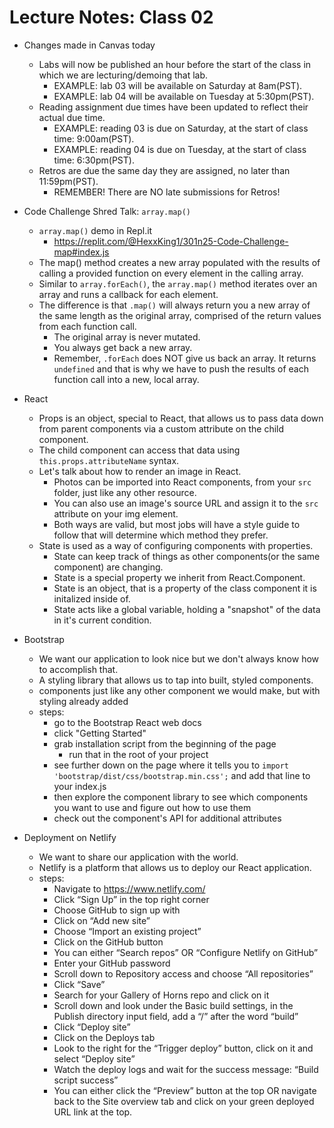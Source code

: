 # Lecture Notes: Class 02

- Changes made in Canvas today
  - Labs will now be published an hour before the start of the class in which we are lecturing/demoing that lab.
    - EXAMPLE: lab 03 will be available on Saturday at 8am(PST).
    - EXAMPLE: lab 04 will be available on Tuesday at 5:30pm(PST).
  - Reading assignment due times have been updated to reflect their actual due time.
    - EXAMPLE: reading 03 is due on Saturday, at the start of class time: 9:00am(PST).
    - EXAMPLE: reading 04 is due on Tuesday, at the start of class time: 6:30pm(PST).
  - Retros are due the same day they are assigned, no later than 11:59pm(PST).
    - REMEMBER! There are NO late submissions for Retros!

- Code Challenge Shred Talk: `array.map()`
  - `array.map()` demo in Repl.it
    - <https://replit.com/@HexxKing1/301n25-Code-Challenge-map#index.js>
  - The map() method creates a new array populated with the results of calling a provided function on every element in the calling array.
  - Similar to `array.forEach()`, the `array.map()` method iterates over an array and runs a callback for each element.
  - The difference is that `.map()` will always return you a new array of the same length as the original array, comprised of the return values from each function call.
    - The original array is never mutated.
    - You always get back a new array.
    - Remember, `.forEach` does NOT give us back an array. It returns `undefined` and that is why we have to push the results of each function call into a new, local array.

- React
  - Props is an object, special to React, that allows us to pass data down from parent components via a custom attribute on the child component.
  - The child component can access that data using `this.props.attributeName` syntax.
  - Let's talk about how to render an image in React.
    - Photos can be imported into React components, from your `src` folder, just like any other resource.
    - You can also use an image's source URL and assign it to the `src` attribute on your img element.
    - Both ways are valid, but most jobs will have a style guide to follow that will determine which method they prefer.
  - State is used as a way of configuring components with properties.
    - State can keep track of things as other components(or the same component) are changing.
    - State is a special property we inherit from React.Component.
    - State is an object, that is a property of the class component it is initalized inside of.
    - State acts like a global variable, holding a "snapshot" of the data in it's current condition.

- Bootstrap
  - We want our application to look nice but we don't always know how to accomplish that.
  - A styling library that allows us to tap into built, styled components.
  - components just like any other component we would make, but with styling already added
  - steps:
    - go to the Bootstrap React web docs
    - click "Getting Started"
    - grab installation script from the beginning of the page
      - run that in the root of your project
    - see further down on the page where it tells you to `import 'bootstrap/dist/css/bootstrap.min.css';` and add that line to your index.js
    - then explore the component library to see which components you want to use and figure out how to use them
    - check out the component's API for additional attributes

- Deployment on Netlify
  - We want to share our application with the world.
  - Netlify is a platform that allows us to deploy our React application.
  - steps:
    - Navigate to <https://www.netlify.com/>
    - Click “Sign Up” in the top right corner
    - Choose GitHub to sign up with
    - Click on “Add new site”
    - Choose “Import an existing project”
    - Click on the GitHub button
    - You can either “Search repos” OR “Configure Netlify on GitHub”
    - Enter your GitHub password
    - Scroll down to Repository access and choose “All repositories”
    - Click “Save”
    - Search for your Gallery of Horns repo and click on it
    - Scroll down and look under the Basic build settings, in the Publish directory input field, add a “/” after the word “build”
    - Click “Deploy site”
    - Click on the Deploys tab
    - Look to the right for the “Trigger deploy” button, click on it and select “Deploy site”
    - Watch the deploy logs and wait for the success message: “Build script success”
    - You can either click the “Preview” button at the top OR navigate back to the Site overview tab and click on your green deployed URL link at the top.
